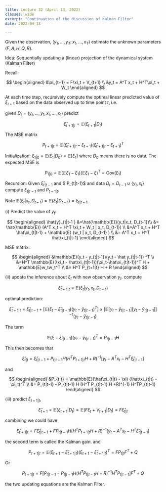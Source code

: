 ```yaml
---
title: Lecture 32 (April 13, 2022)
classes: wide
excerpt: "Continuation of the discussion of Kalman Filter"
date: 2022-04-13

---
```


Given the observation, $(y_1, \dots, y_T; x_1,\dots, x_T)$ estimate the unknown parameters $(F, A, H, Q, R)$. 

Idea: Sequentially updating a (linear) projection of the dynamical system (Kalman Filter)

Recall: 

$$
\begin{aligned}
&\xi_{t+1} = F\xi_t + V_{t+1} \\
&y_t = A^T x_t + H^T\xi_t + W_t
\end{aligned}
$$

At each time step, recursively compute the optimal linear predicted value of $\xi_{t+1}$ based on the data observed up to time point $t$, i.e. 

given $D_t = (y_t,\dots, y_1; x_t,\dots, x_1)$ predict 

$$
\hat{\xi}_{t+1|t} = \mathbb{E}(\xi_{t+1}|D_t)
$$

The MSE matrix 

$$
P_{t+1|t} = \mathbb{E}(\hat\xi_{t+1|t} - \xi_{t+1}) (\hat\xi_{t+1|t} - \xi_{t+1})^T
$$

Initialization: $\xi_{1|0} = \mathbb{E}(\xi_1 | D_0) = \mathbb{E}[\xi_1]$ where $D_0$ means there is no data. The expected MSE is 

$$
P_{1|0} = \mathbb{E}(\mathbb{E}\xi_1-\xi_1) (\mathbb{E}\xi_1-\xi)^T = \text{Cov}(\xi_1)
$$

Recursion: Given $\hat\xi_{t | t-1}$ and $ P_{t|t-1}$ and data $D_t = D_{t-1} \cup \{y_t,x_t\}$ compute $\xi_{t|t-1}$ and $P_{t+1|t}$.

Note $\mathbb{E} (\xi_t | x_t, D_{t-1}) = \mathbb{E} (\xi_t |D_{t-1}) = \xi_{t|t-1}$. 

(i) Predict the value of $y_t$:

$$
\begin{aligned}
\hat{y}_{t|t-1 } &=\hat{\mathbb{E}}(y_t|x_t, D_{t-1})\\
&= \hat{\mathbb{E}} (A^T x_t + H^T \xi_t + W_t | x_t, D_{t-1}) \\
&=A^T x_t + H^T \hat\xi_{t|t-1} + \mathbb{E} (w_t | x_t, D_{t-1} ) \\
&= A^T x_t + H^T \hat\xi_{t|t-1}
\end{aligned}
$$

MSE matrix: 

$$
\begin{aligned}
&\mathbb{E}(y_t - y_{t|t-1})(y_t - \hat y_{t|t-1}) ^T \\
&=H^T \mathbb{E}(\xi_t - \hat\xi_{t|t-1})(\xi_t-\hat\xi_{t|t-1})^T H + \mathbb{E}w_tw_t^T \\
&= H^T P_{t+1|t} H + R
\end{aligned}
$$

(ii) update the inference about $\xi_t$ with new observation $y_t$. compute 

$$
\hat\xi_{t+1|t} = \mathbb{E} (\xi_t | y_t ,x_t , D_{t-1}) 
$$

optimal prediction:

$$
\hat\xi_{t+1|t} = \hat\xi_{t|t-1} + [\mathbb{E}(\xi_t - \hat\xi_{t|t-1}) (y_t -\hat y_{t|t-1})^T] \times [\mathbb{E}[y_t-\hat y_{t|t-1}][y_t-\hat y_{t|t-1}]]^{-1} (y_t-\hat y_{t|t-1})
$$

The term 

$$
\mathbb{E}(\xi-\hat\xi_{t|t-1}) (y_t - \hat y_{t|t-1})^T = P_{t|t-1} H
$$

This then becomes that 

$$
\hat\xi_{t | t} = \hat\xi_{t|t-1} + P_{t|t-1} H(H^T P_{t+1|t} H + R)^{-1} [y_t - A^T x_t - H^T\hat\xi_{t|t-1}]
$$

and 

$$
\begin{aligned}
&P_{t|t} = \mathbb{E}(\hat\xi_{t|t} - \xi) (\hat\xi_{t|t} - \xi_t)^T \\
&= P_{t|t-1} - P_{t|t-1} H (H^T P_{t|t-1} H +R)^{-1} H^TP_{t|t-1}
\end{aligned}
$$

(iii) predict $\xi_{t+1|t}$, 

$$
\hat\xi_{t+1} = \mathbb{E} (\xi_{t+1}|D_t) = \mathbb{E}(F\xi_t+V_{t+1} |D_t) = F\hat\xi_{t|t}
$$

combining we could have 

$$
\hat\xi_{t+1|t} = F\hat\xi_{t|t-1} + FP_{t|t-1} H(H^T P_{t+1|t} H + R)^{-1}[y_t - A^T x_t - H^T \hat\xi_{t|t-1}] 
$$

the second term is called the Kalman gain. 
and 

$$
P_{t+1|t} = \mathbb{E}(\xi_{t+1}-\hat\xi_{t+1|t}) (\xi_{t+1}-\hat\xi_{t+1|t})^T = FP_{t|t} F^T +Q 
$$

Or 

$$
P_{t+1|t} = F[P_{t|t-1} - P_{t|t-1} H (H^T P_{t|t-1} H + R)^{-1}H^T P_{t|t-1} ] F^T +Q
$$

the two updating equations are the Kalman Filter. 


